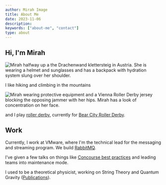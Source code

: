 ```yaml
---
author: Mirah Image
title: About Me
date: 2023-11-06
description:
keywords: ["about-me", "contact"]
type: about
---
```


## Hi, I'm Mirah

![Mirah halfway up a the Drachenwand klettersteig in Austria. She is wearing a helmet and sunglasses and has a backpack with hydration system slung over her shoulder.](/klettersteig.jpg)

I like hiking and climbing in the mountains

![Mirah wearing protective equipment and a Vienna Roller Derby jersey blocking the opposing jammer with her hips. Mirah has a look of concentration on her face.](/roller-derby.jpg)

and I play [roller derby](https://wftda.com), currently for [Bear City Roller Derby](https://bearcityrollerderby.com/).

## Work

Currently, I work at VMware, where I'm the technical lead for the messaging and streaming program. We build [RabbitMQ](https://www.rabbitmq.com).

I've given a few talks on things like [Concourse best practices](https://www.youtube.com/watch?v=FEHzcgr11Ao) and leading teams into maintenance mode.

I used to be a theoretical physicist, working on String Theory and Quantum Gravity ([Publications](https://inspirehep.net/literature?sort=mostrecent&size=25&page=1&q=f%20a%20gary%2C%20m)).
